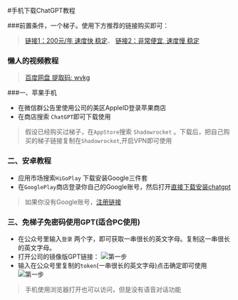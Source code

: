 #手机下载ChatGPT教程

###前置条件，一个梯子。使用下方推荐的链接购买即可：
> [链接1：200元/年 速度快 稳定](https://portal.dc-site5.com/#/register?code=yyvHhwcG)、 [链接2：非常便宜, 速度慢 稳定](http://kingfast.info/index.php/index/register/?yqi=3357)  

### 懒人的视频教程
> [百度网盘 提取码: wvkg ](https://pan.baidu.com/s/1oGXoWvdCm1PVv0R1z7Asbg?pwd=wvkg) 


###一、苹果手机
- 在微信群公告里使用公司的美区AppleID登录苹果商店
- 在商店搜索 ```ChatGPT```即可下载使用

>  假设已经购买过梯子，在`AppStore`搜索 `Shadowrocket` 。下载后，把自己购买的梯子链接复制在`Shadowrocket`,开启VPN即可使用


### 二、安卓教程
- 应用市场搜索`HiGoPlay` 下载安装Google三件套
- 在`GooglePlay`商店登录你自己的Google账号，然后打开[直接下载安装chatgpt](https://play.google.com/store/apps/details?id=com.openai.chatgpt)   

> 如果你没有Google账号，[注册链接](https://support.google.com/accounts/answer/27441?hl=zh-Hans)

### 三、免梯子免密码使用GPT(适合PC使用)
- 在公众号里输入`登录` 两个字，即可获取一串很长的英文字母。复制这一串很长的英文字母。
- 打开公司的镜像版GPT链接：
![第一步](https://weijie-video.oss-cn-shanghai.aliyuncs.com/blog/6221702313011_.pic.jpg)
- 输入在公众号里复制的`token`(一串很长的英文字母)点击确定即可使用
![第一步](https://weijie-video.oss-cn-shanghai.aliyuncs.com/blog/6231702313464_.pic.jpg)

> 手机使用浏览器打开也可以访问，但是没有语音对话功能